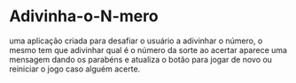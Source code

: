 # Adivinha-o-N-mero
uma aplicação criada para desafiar o usuário a adivinhar o número, o mesmo tem que adivinhar qual é o número da sorte ao acertar aparece uma mensagem dando os parabéns e atualiza o botão para jogar de novo ou reiniciar o jogo caso alguém acerte.
